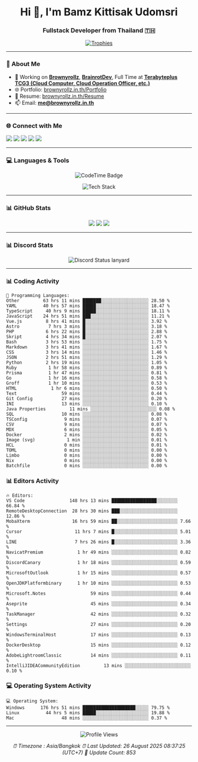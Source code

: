 <h1 align="center">Hi 👋, I'm Bamz Kittisak Udomsri</h1>
<h3 align="center">Fullstack Developer from Thailand 🇹🇭</h3>

<p align="center">
  <a href="https://github.com/ryo-ma/github-profile-trophy">
    <img src="https://github-profile-trophy.vercel.app/?username=brownyroll" alt="Trophies" />
  </a>
</p>

---

### 🔧 About Me

- 🔭 Working on [**Brownyrollz**](https://github.com/Brownyrollz), [**BrainrotDev**](https://github.com/brainrotdev), Full Time at [**Terabyteplus TCG3 (Cloud Computer, Cloud Operation Officer, etc.)**](https://tcloud.in.th)
- 🌐 Portfolio: [brownyrollz.in.th/Portfolio](https://Brownyrollz.in.th/Portfolio)
- 📄 Resume: [brownyrollz.in.th/Resume](https://Brownyrollz.in.th/Resume)
- 📫 Email: **me@brownyrollz.in.th**
---

### 🌐 Connect with Me

<p align="left">
  <a href="https://codepen.io/brownyroll" target="_blank"><img src="https://img.shields.io/badge/CodePen-000?style=for-the-badge&logo=codepen&logoColor=white" /></a>
  <a href="https://fb.com/brownyroll.bbamz" target="_blank"><img src="https://img.shields.io/badge/Facebook-1877F2?style=for-the-badge&logo=facebook&logoColor=white" /></a>
  <a href="https://instagram.com/brownyroll.darkalich" target="_blank"><img src="https://img.shields.io/badge/Instagram-E4405F?style=for-the-badge&logo=instagram&logoColor=white" /></a>
  <a href="https://www.youtube.com/c/brownyrollz" target="_blank"><img src="https://img.shields.io/badge/YouTube-FF0000?style=for-the-badge&logo=youtube&logoColor=white" /></a>
  <a href="https://discord.gg/yyJRFxTXGU" target="_blank"><img src="https://img.shields.io/badge/Discord-5865F2?style=for-the-badge&logo=discord&logoColor=white" /></a>
</p>

---

### 💻 Languages & Tools

<p align="center">
  <img href="https://codetime.dev" alt="CodeTime Badge" src="https://shields.jannchie.com/endpoint?style=flat&color=222&url=https%3A%2F%2Fapi.codetime.dev%2Fv3%2Fusers%2Fshield%3Fuid%3D34055">
  <br/>
  <!--START_SECTION:tech-->
<p align="center">
  <img src="https://skillicons.dev/icons?i=html,css,js,ts,react,nextjs,nodejs,vue,php,laravel,dotnet,django,tailwind,bootstrap,express,arduino,mysql,sqlite,mongodb,nginx,docker,git,linux,figma,postman,astro,bash,bun,cloudflare,discord,discordjs" alt="Tech Stack" />
</p>
<!--END_SECTION:tech-->
</p>

---

### 📊 GitHub Stats

<p align="center">
  <img src="https://github-readme-stats.vercel.app/api?username=brownyroll&show_icons=true" />
  <img src="https://github-readme-stats.vercel.app/api/top-langs/?username=brownyroll&layout=compact" />
  <img src="https://github-readme-streak-stats.herokuapp.com/?user=brownyroll" />
</p>

---

### 📊 Discord Stats

<p align="center">
     <img alt='Discord Status lanyard' src='https://lanyard.cnrad.dev/api/280676963885121536' />
</p>

---

<p align="center">


### 📊 Coding Activity

<!--START_SECTION:waka-->
```text
💬 Programming Languages:
Other         63 hrs 11 mins ███████░░░░░░░░░░░░░░░░░░ 28.50 %
YAML          40 hrs 57 mins █████░░░░░░░░░░░░░░░░░░░░ 18.47 %
TypeScript     40 hrs 9 mins █████░░░░░░░░░░░░░░░░░░░░ 18.11 %
JavaScript    24 hrs 51 mins ███░░░░░░░░░░░░░░░░░░░░░░ 11.21 %
Vue.js         8 hrs 41 mins █░░░░░░░░░░░░░░░░░░░░░░░░ 3.92 %
Astro           7 hrs 3 mins █░░░░░░░░░░░░░░░░░░░░░░░░ 3.18 %
PHP            6 hrs 22 mins █░░░░░░░░░░░░░░░░░░░░░░░░ 2.88 %
Skript         4 hrs 34 mins █░░░░░░░░░░░░░░░░░░░░░░░░ 2.07 %
Bash           3 hrs 53 mins ░░░░░░░░░░░░░░░░░░░░░░░░░ 1.75 %
Markdown       3 hrs 41 mins ░░░░░░░░░░░░░░░░░░░░░░░░░ 1.67 %
CSS            3 hrs 14 mins ░░░░░░░░░░░░░░░░░░░░░░░░░ 1.46 %
JSON           2 hrs 51 mins ░░░░░░░░░░░░░░░░░░░░░░░░░ 1.29 %
Python         2 hrs 19 mins ░░░░░░░░░░░░░░░░░░░░░░░░░ 1.05 %
Ruby            1 hr 58 mins ░░░░░░░░░░░░░░░░░░░░░░░░░ 0.89 %
Prisma          1 hr 47 mins ░░░░░░░░░░░░░░░░░░░░░░░░░ 0.81 %
Go              1 hr 16 mins ░░░░░░░░░░░░░░░░░░░░░░░░░ 0.58 %
Groff           1 hr 10 mins ░░░░░░░░░░░░░░░░░░░░░░░░░ 0.53 %
HTML             1 hr 6 mins ░░░░░░░░░░░░░░░░░░░░░░░░░ 0.50 %
Text                 59 mins ░░░░░░░░░░░░░░░░░░░░░░░░░ 0.44 %
Git Config           27 mins ░░░░░░░░░░░░░░░░░░░░░░░░░ 0.20 %
INI                  13 mins ░░░░░░░░░░░░░░░░░░░░░░░░░ 0.10 %
Java Properties         11 mins ░░░░░░░░░░░░░░░░░░░░░░░░░ 0.08 %
SQL                  10 mins ░░░░░░░░░░░░░░░░░░░░░░░░░ 0.08 %
TSConfig              9 mins ░░░░░░░░░░░░░░░░░░░░░░░░░ 0.07 %
CSV                   9 mins ░░░░░░░░░░░░░░░░░░░░░░░░░ 0.07 %
MDX                   6 mins ░░░░░░░░░░░░░░░░░░░░░░░░░ 0.05 %
Docker                2 mins ░░░░░░░░░░░░░░░░░░░░░░░░░ 0.02 %
Image (svg)            1 min ░░░░░░░░░░░░░░░░░░░░░░░░░ 0.01 %
HCL                   0 mins ░░░░░░░░░░░░░░░░░░░░░░░░░ 0.01 %
TOML                  0 mins ░░░░░░░░░░░░░░░░░░░░░░░░░ 0.00 %
Limbo                 0 mins ░░░░░░░░░░░░░░░░░░░░░░░░░ 0.00 %
Nix                   0 mins ░░░░░░░░░░░░░░░░░░░░░░░░░ 0.00 %
Batchfile             0 mins ░░░░░░░░░░░░░░░░░░░░░░░░░ 0.00 %

```
<!--END_SECTION:waka-->

### 📊 Editors Activity

<!--START_SECTION:editors-->
```text
🔥 Editors:
VS Code                 148 hrs 13 mins █████████████████░░░░░░░░ 66.84 %
RemoteDesktopConnection  28 hrs 30 mins ███░░░░░░░░░░░░░░░░░░░░░░ 12.86 %
MobaXterm                16 hrs 59 mins ██░░░░░░░░░░░░░░░░░░░░░░░ 7.66 %
Cursor                    11 hrs 7 mins █░░░░░░░░░░░░░░░░░░░░░░░░ 5.01 %
LINE                      7 hrs 26 mins █░░░░░░░░░░░░░░░░░░░░░░░░ 3.36 %
NavicatPremium             1 hr 49 mins ░░░░░░░░░░░░░░░░░░░░░░░░░ 0.82 %
DiscordCanary              1 hr 18 mins ░░░░░░░░░░░░░░░░░░░░░░░░░ 0.59 %
MicrosoftOutlook           1 hr 15 mins ░░░░░░░░░░░░░░░░░░░░░░░░░ 0.57 %
OpenJDKPlatformbinary      1 hr 10 mins ░░░░░░░░░░░░░░░░░░░░░░░░░ 0.53 %
Microsoft.Notes                 59 mins ░░░░░░░░░░░░░░░░░░░░░░░░░ 0.44 %
Aseprite                        45 mins ░░░░░░░░░░░░░░░░░░░░░░░░░ 0.34 %
TaskManager                     42 mins ░░░░░░░░░░░░░░░░░░░░░░░░░ 0.32 %
Settings                        27 mins ░░░░░░░░░░░░░░░░░░░░░░░░░ 0.20 %
WindowsTerminalHost             17 mins ░░░░░░░░░░░░░░░░░░░░░░░░░ 0.13 %
DockerDesktop                   15 mins ░░░░░░░░░░░░░░░░░░░░░░░░░ 0.12 %
AdobeLightroomClassic           14 mins ░░░░░░░░░░░░░░░░░░░░░░░░░ 0.11 %
IntelliJIDEACommunityEdition         13 mins ░░░░░░░░░░░░░░░░░░░░░░░░░ 0.10 %

```
<!--END_SECTION:editors-->

### 💻 Operating System Activity

<!--START_SECTION:os-->
```text
💻 Operating System:
Windows      176 hrs 51 mins ████████████████████░░░░░ 79.75 %
Linux          44 hrs 5 mins █████░░░░░░░░░░░░░░░░░░░░ 19.88 %
Mac                  48 mins ░░░░░░░░░░░░░░░░░░░░░░░░░ 0.37 %
```
<!--END_SECTION:os-->
</p>

---

<p align="center">
  <img src="https://komarev.com/ghpvc/?username=brownyroll&label=Profile%20views&color=0e75b6&style=flat" alt="Profile Views" />
</p>

<!-- Metadata -->
<p align="center"> 
    <i>
        ⏰ Timezone : Asia/Bangkok
        ⏰ Last Updated: <!--LAST_UPDATED-->26 August 2025 08:37:25 (UTC+7)<!--END_LAST_UPDATED-->
        🔄️ Update Count: <!--UPDATE_COUNT-->853<!--END_UPDATE_COUNT-->
    </i>
</p>
